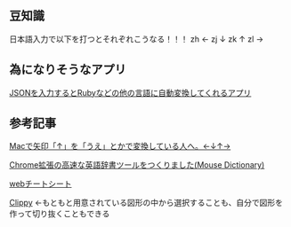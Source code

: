 ## 豆知識

日本語入力で以下を打つとそれぞれこうなる！！！
zh  ←
zj  ↓
zk  ↑
zl  →



## 為になりそうなアプリ

<a href="https://quicktype.io/">JSONを入力するとRubyなどの他の言語に自動変換してくれるアプリ</a>



## 参考記事

<a href="https://qiita.com/Kohei_Kishimoto0214/items/38a7fefb355b36671462">Macで矢印「↑」を「うえ」とかで変換している人へ。←↓↑→</a>


<a href="https://qiita.com/wtetsu/items/c43232c6c44918e977c9">Chrome拡張の高速な英語辞書ツールをつくりました(Mouse Dictionary)</a>


<a href="https://web-cheatsheet.com/">webチートシート</a>

<a href="https://bennettfeely.com/clippy/">Clippy</a> ←もともと用意されている図形の中から選択することも、自分で図形を作って切り抜くこともできる


